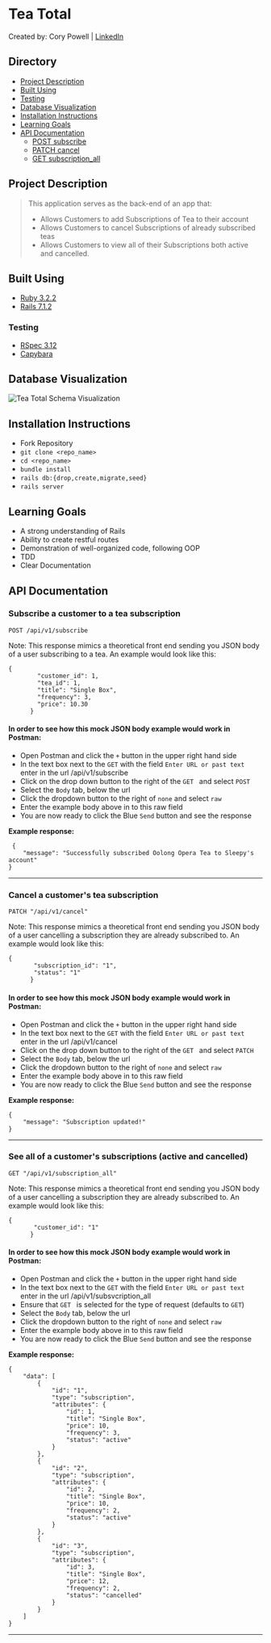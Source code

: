 # Tea Total
Created by: Cory Powell | [LinkedIn](https://www.linkedin.com/in/coryrpow/)
## Directory
- [Project Description](https://github.com/coryrpow/tea_total?tab=readme-ov-file#project-description)
- [Built Using](https://github.com/coryrpow/tea_total?tab=readme-ov-file#built-using)
- [Testing](https://github.com/coryrpow/tea_total?tab=readme-ov-file#testing)
- [Database Visualization](https://github.com/coryrpow/tea_total?tab=readme-ov-file#database-visualization)
- [Installation Instructions](https://github.com/coryrpow/tea_total?tab=readme-ov-file#installation-instructions)
- [Learning Goals](https://github.com/coryrpow/tea_total?tab=readme-ov-file#learning-goals)
- [API Documentation](https://github.com/coryrpow/tea_total?tab=readme-ov-file#api-documentation)
  - [POST subscribe](https://github.com/coryrpow/tea_total?tab=readme-ov-file#subscribe-a-customer-to-a-tea-subscription)
  - [PATCH cancel](https://github.com/coryrpow/tea_total?tab=readme-ov-file#cancel-a-customers-tea-subscription)
  - [GET subscription_all](https://github.com/coryrpow/tea_total?tab=readme-ov-file#see-all-of-a-customers-subscriptions-active-and-cancelled)
  
## Project Description
> This application serves as the back-end of an app that:
> - Allows Customers to add Subscriptions of Tea to their account
> - Allows Customers to cancel Subscriptions of already subscribed teas
> - Allows Customers to view all of their Subscriptions both active and cancelled.

## Built Using
- [Ruby 3.2.2](https://github.com/ruby/ruby)
- [Rails 7.1.2](https://github.com/rails/rails)

### Testing
- [RSpec 3.12](https://github.com/rspec/rspec-rails)
- [Capybara](https://github.com/teamcapybara/capybara)

## Database Visualization
![Tea Total Schema Visualization](https://gist.github.com/assets/132625822/6b21f5fe-ea09-416a-9abf-73e024d00d60)

## Installation Instructions
 - Fork Repository
 - `git clone <repo_name>`
 - `cd <repo_name>`
 - `bundle install`   
 - `rails db:{drop,create,migrate,seed}`
 - `rails server` 

## Learning Goals
- A strong understanding of Rails
- Ability to create restful routes
- Demonstration of well-organized code, following OOP
- TDD
- Clear Documentation

## API Documentation

### Subscribe a customer to a tea subscription

`POST /api/v1/subscribe`

Note: This response mimics a theoretical front end sending you JSON body of a user subscribing to a tea. An example would look like this:
```
{
        "customer_id": 1,
        "tea_id": 1,
        "title": "Single Box",
        "frequency": 3,
        "price": 10.30
      }

```
#### In order to see how this mock JSON body example would work in Postman:
- Open Postman and click the `+` button in the upper right hand side
- In the text box next to the `GET` with the field `Enter URL or past text` enter in the url <your localhost>/api/v1/subscribe
- Click on the drop down button to the right of the `GET ` and select `POST`
- Select the `Body` tab, below the url
- Click the dropdown button to the right of `none` and select `raw`
- Enter the example body above in to this raw field
- You are now ready to click the Blue `Send` button and see the response

**Example response:**
```
 {
    "message": "Successfully subscribed Oolong Opera Tea to Sleepy's account"
}

```
___
### Cancel a customer's tea subscription

`PATCH "/api/v1/cancel"`

Note: This response mimics a theoretical front end sending you JSON body of a user cancelling a subscription they are already subscribed to. An example would look like this:
```
{
       "subscription_id": "1",
       "status": "1"
      }

```
#### In order to see how this mock JSON body example would work in Postman:
- Open Postman and click the `+` button in the upper right hand side
- In the text box next to the `GET` with the field `Enter URL or past text` enter in the url <your localhost>/api/v1/cancel
- Click on the drop down button to the right of the `GET ` and select `PATCH`
- Select the `Body` tab, below the url
- Click the dropdown button to the right of `none` and select `raw`
- Enter the example body above in to this raw field
- You are now ready to click the Blue `Send` button and see the response


**Example response:**
```
{
    "message": "Subscription updated!"
}

```

___
### See all of a customer's subscriptions (active and cancelled)

`GET "/api/v1/subscription_all"`

Note: This response mimics a theoretical front end sending you JSON body of a user cancelling a subscription they are already subscribed to. An example would look like this:
```
{
       "customer_id": "1"
      }

```
#### In order to see how this mock JSON body example would work in Postman:
- Open Postman and click the `+` button in the upper right hand side
- In the text box next to the `GET` with the field `Enter URL or past text` enter in the url <your localhost>/api/v1/subsvcription_all
- Ensure that `GET ` is selected for the type of request (defaults to `GET`)
- Select the `Body` tab, below the url
- Click the dropdown button to the right of `none` and select `raw`
- Enter the example body above in to this raw field
- You are now ready to click the Blue `Send` button and see the response



**Example response:**
```
{
    "data": [
        {
            "id": "1",
            "type": "subscription",
            "attributes": {
                "id": 1,
                "title": "Single Box",
                "price": 10,
                "frequency": 3,
                "status": "active"
            }
        },
        {
            "id": "2",
            "type": "subscription",
            "attributes": {
                "id": 2,
                "title": "Single Box",
                "price": 10,
                "frequency": 2,
                "status": "active"
            }
        },
        {
            "id": "3",
            "type": "subscription",
            "attributes": {
                "id": 3,
                "title": "Single Box",
                "price": 12,
                "frequency": 2,
                "status": "cancelled"
            }
        }
    ]
}

```
___
